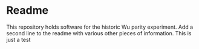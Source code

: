 # Readme

This repository holds software for the historic Wu parity experiment. 
Add a second line to the readme with various other pieces of information. 
This is just a test
